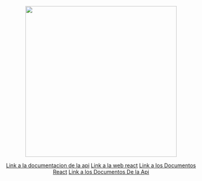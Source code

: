 <p align="center"><a href="http://www.rampacom.com/ProyectoFinal/public/api/documentation"_blank"><img src="https://raw.githubusercontent.com/laravel/art/master/logo-lockup/5%20SVG/2%20CMYK/1%20Full%20Color/laravel-logolockup-cmyk-red.svg" width="400"></a></p>

<p align="center">
<a href="http://www.rampacom.com/ProyectoFinal/public/api/documentation">Link a la documentacion de la api</a>
<a href="http://www.rampacom.com/client/inicio">Link a la web react</a>
<a href="https://github.com/DimitryCC/rampacom/tree/LeeroyJenkins">Link a los Documentos React</a>  
<a href="https://github.com/DimitryCC/PracticaFinal/tree/Trabajo">Link a los Documentos De la Api</a>  
</p>
